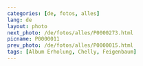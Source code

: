 ```yaml
---
categories: [de, fotos, alles]
lang: de
layout: photo
next_photo: /de/fotos/alles/P0000273.html
picname: P0000011
prev_photo: /de/fotos/alles/P0000015.html
tags: [Album Erholung, Chelly, Feigenbaum]
---
```

